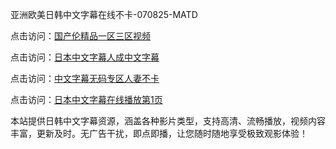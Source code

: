 亚洲欧美日韩中文字幕在线不卡-070825-MATD

点击访问：<a href="https://gfd-5xg.pages.dev/">国产伦精品一区三区视频</a>

点击访问：<a href="https://fdhf-454.pages.dev/">日本中文字幕人成中文字幕</a>

点击访问：<a href="https://heiliaowzu4ur.pages.dev/">中文字幕无码专区人妻不卡</a>

点击访问：<a href="https://heiliaozj3tjd.pages.dev/">日本中文字幕在线播放第1页</a>

本站提供日韩中文字幕资源，涵盖各种影片类型，支持高清、流畅播放，视频内容丰富，更新及时。无广告干扰，即点即播，让您随时随地享受极致观影体验！

<span style="display:none;">[Canonical link](https://github.com/cx20250708/cx13 ）</span>
